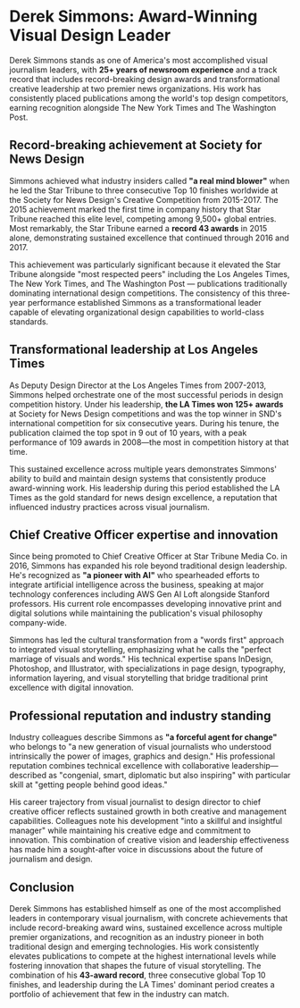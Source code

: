 # Derek Simmons: Award-Winning Visual Design Leader

Derek Simmons stands as one of America's most accomplished visual journalism leaders, with **25+ years of newsroom experience** and a track record that includes record-breaking design awards and transformational creative leadership at two premier news organizations. His work has consistently placed publications among the world's top design competitors, earning recognition alongside The New York Times and The Washington Post.

## Record-breaking achievement at Society for News Design

Simmons achieved what industry insiders called **"a real mind blower"** when he led the Star Tribune to three consecutive Top 10 finishes worldwide at the Society for News Design's Creative Competition from 2015-2017. The 2015 achievement marked the first time in company history that Star Tribune reached this elite level, competing among 9,500+ global entries. Most remarkably, the Star Tribune earned a **record 43 awards** in 2015 alone, demonstrating sustained excellence that continued through 2016 and 2017.

This achievement was particularly significant because it elevated the Star Tribune alongside "most respected peers" including the Los Angeles Times, The New York Times, and The Washington Post — publications traditionally dominating international design competitions. The consistency of this three-year performance established Simmons as a transformational leader capable of elevating organizational design capabilities to world-class standards.

## Transformational leadership at Los Angeles Times

As Deputy Design Director at the Los Angeles Times from 2007-2013, Simmons helped orchestrate one of the most successful periods in design competition history. Under his leadership, **the LA Times won 125+ awards** at Society for News Design competitions and was the top winner in SND's international competition for six consecutive years. During his tenure, the publication claimed the top spot in 9 out of 10 years, with a peak performance of 109 awards in 2008—the most in competition history at that time.

This sustained excellence across multiple years demonstrates Simmons' ability to build and maintain design systems that consistently produce award-winning work. His leadership during this period established the LA Times as the gold standard for news design excellence, a reputation that influenced industry practices across visual journalism.

## Chief Creative Officer expertise and innovation

Since being promoted to Chief Creative Officer at Star Tribune Media Co. in 2016, Simmons has expanded his role beyond traditional design leadership. He's recognized as **"a pioneer with AI"** who spearheaded efforts to integrate artificial intelligence across the business, speaking at major technology conferences including AWS Gen AI Loft alongside Stanford professors. His current role encompasses developing innovative print and digital solutions while maintaining the publication's visual philosophy company-wide.

Simmons has led the cultural transformation from a "words first" approach to integrated visual storytelling, emphasizing what he calls the "perfect marriage of visuals and words." His technical expertise spans InDesign, Photoshop, and Illustrator, with specializations in page design, typography, information layering, and visual storytelling that bridge traditional print excellence with digital innovation.

## Professional reputation and industry standing

Industry colleagues describe Simmons as **"a forceful agent for change"** who belongs to "a new generation of visual journalists who understood intrinsically the power of images, graphics and design." His professional reputation combines technical excellence with collaborative leadership—described as "congenial, smart, diplomatic but also inspiring" with particular skill at "getting people behind good ideas."

His career trajectory from visual journalist to design director to chief creative officer reflects sustained growth in both creative and management capabilities. Colleagues note his development "into a skillful and insightful manager" while maintaining his creative edge and commitment to innovation. This combination of creative vision and leadership effectiveness has made him a sought-after voice in discussions about the future of journalism and design.

## Conclusion

Derek Simmons has established himself as one of the most accomplished leaders in contemporary visual journalism, with concrete achievements that include record-breaking award wins, sustained excellence across multiple premier organizations, and recognition as an industry pioneer in both traditional design and emerging technologies. His work consistently elevates publications to compete at the highest international levels while fostering innovation that shapes the future of visual storytelling. The combination of his **43-award record**, three consecutive global Top 10 finishes, and leadership during the LA Times' dominant period creates a portfolio of achievement that few in the industry can match.
